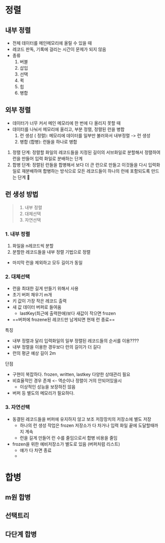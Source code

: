 # 정렬
## 내부 정렬
- 전체 데이터를 메인메모리에 올릴 수 있을 때
- 레코드 판독, 기록에 걸리는 시간이 문제가 되지 않음
- 종류 
	1. 버블 
	2. 삽입
	3. 선택
	4. 퀵
	5. 힙
	6. 병합

## 외부 정렬
- 데이터가 너무 커서 메인 메모리에 한 번에 다 올리지 못할 때 
- 데이터를 나눠서 메모리에 올리고, 부분 정렬, 정렬된 런을 병합 
	1. 런 생성 ( 정렬): 메모리에 데이터를 일부만 불러와서 내부정렬 -> 런 생성
	2. 병합 (합병): 런들을 하나로 병합


1. 정렬 단계: 정렬할 화일의 레코드들을 지정된 길이의 서브화일로 분할해서 정렬하여 런을 만들어 입력 화일로 분배하는 단계
2. 합병 단계: 정렬된 런들을 합병해서 보다 더 큰 런으로 만들고 이것들을 다시 입력화일로 재분배하여 합병하는 방식으로 모든 레코드들이 하나의 런에 포함되도록 만드는 단계

## 런 생성 방법
> 1. 내부 정렬
> 2. 대체선택
> 3. 자연선택

### 1. 내부 정렬
1. 화일을 n레코드씩 분할
2. 분할한 레코드들을 내부 정렬 기법으로 정렬
- 마지막 런을 제외하고 모두 길이가 동일 

### 2. 대체선택
- 런을 최대한 길게 만들기 위해서 사용
- 초기 버퍼 채우기 m개 
- 키 값이 가장 작은 레코드 출력
- 새 값 데이터 버퍼로 들여옴
	- lastKey(최근에 출력한애)보다 새값이 작으면 frozen
- ==버퍼에 frozene된 레코드만 남게되면 현재 런 종료==

특징 
- 내부 정렬과 달리 입력화일의 일부 정렬된 레코드들의 순서를 이용????
- 내부 정렬을 이용한 경우보다 런의 길이가 더 길다
- 런의 평균 예상 길이 2m

단점 
- 구현이 복잡하다. frozen, written, lastkey 다양한 상태관리 필요
- 비효율적인 경우 존재 <- 역순이나 정렬이 거의 안되어있을시 
	- 이상적인 성능을 보장하진 않음
- 버퍼 등 별도의 메모리가 필요하다. 



### 3. 자연선택
- 동결된 레코드들을 버퍼에 유지하지 않고 보조 저장장치의 저장소에 별도 저장
	- 하나의 런 생성 작업은 frozen 저장소가 다 차거나 입력 화일 끝에 도달할때까지 계속
	- 런을 길게 만들어 런 수를 줄임으로서 합병 비용을 줄임 
- frozen을 위한 예비저장소가 별도로 있음 (버퍼처럼 리스트)
	- 얘가 다 차면 종료
	- 

# 합병
## m원 합병

## 선택트리
## 다단계 합병